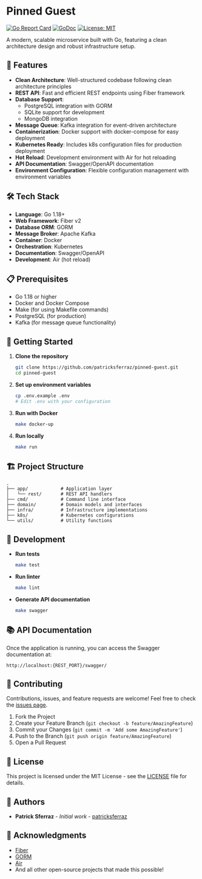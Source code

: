 # Pinned Guest

[![Go Report Card](https://goreportcard.com/badge/github.com/patricksferraz/pinned-guest)](https://goreportcard.com/report/github.com/patricksferraz/pinned-guest)
[![GoDoc](https://godoc.org/github.com/patricksferraz/pinned-guest?status.svg)](https://godoc.org/github.com/patricksferraz/pinned-guest)
[![License: MIT](https://img.shields.io/badge/License-MIT-yellow.svg)](https://opensource.org/licenses/MIT)

A modern, scalable microservice built with Go, featuring a clean architecture design and robust infrastructure setup.

## 🚀 Features

- **Clean Architecture**: Well-structured codebase following clean architecture principles
- **REST API**: Fast and efficient REST endpoints using Fiber framework
- **Database Support**:
  - PostgreSQL integration with GORM
  - SQLite support for development
  - MongoDB integration
- **Message Queue**: Kafka integration for event-driven architecture
- **Containerization**: Docker support with docker-compose for easy deployment
- **Kubernetes Ready**: Includes k8s configuration files for production deployment
- **Hot Reload**: Development environment with Air for hot reloading
- **API Documentation**: Swagger/OpenAPI documentation
- **Environment Configuration**: Flexible configuration management with environment variables

## 🛠️ Tech Stack

- **Language**: Go 1.18+
- **Web Framework**: Fiber v2
- **Database ORM**: GORM
- **Message Broker**: Apache Kafka
- **Container**: Docker
- **Orchestration**: Kubernetes
- **Documentation**: Swagger/OpenAPI
- **Development**: Air (hot reload)

## 📋 Prerequisites

- Go 1.18 or higher
- Docker and Docker Compose
- Make (for using Makefile commands)
- PostgreSQL (for production)
- Kafka (for message queue functionality)

## 🚀 Getting Started

1. **Clone the repository**
   ```bash
   git clone https://github.com/patricksferraz/pinned-guest.git
   cd pinned-guest
   ```

2. **Set up environment variables**
   ```bash
   cp .env.example .env
   # Edit .env with your configuration
   ```

3. **Run with Docker**
   ```bash
   make docker-up
   ```

4. **Run locally**
   ```bash
   make run
   ```

## 🏗️ Project Structure

```
.
├── app/            # Application layer
│   └── rest/       # REST API handlers
├── cmd/            # Command line interface
├── domain/         # Domain models and interfaces
├── infra/          # Infrastructure implementations
├── k8s/            # Kubernetes configurations
└── utils/          # Utility functions
```

## 🔧 Development

- **Run tests**
  ```bash
  make test
  ```

- **Run linter**
  ```bash
  make lint
  ```

- **Generate API documentation**
  ```bash
  make swagger
  ```

## 📚 API Documentation

Once the application is running, you can access the Swagger documentation at:
```
http://localhost:{REST_PORT}/swagger/
```

## 🤝 Contributing

Contributions, issues, and feature requests are welcome! Feel free to check the [issues page](https://github.com/patricksferraz/pinned-guest/issues).

1. Fork the Project
2. Create your Feature Branch (`git checkout -b feature/AmazingFeature`)
3. Commit your Changes (`git commit -m 'Add some AmazingFeature'`)
4. Push to the Branch (`git push origin feature/AmazingFeature`)
5. Open a Pull Request

## 📝 License

This project is licensed under the MIT License - see the [LICENSE](LICENSE) file for details.

## 👥 Authors

- **Patrick Sferraz** - *Initial work* - [patricksferraz](https://github.com/patricksferraz)

## 🙏 Acknowledgments

- [Fiber](https://github.com/gofiber/fiber)
- [GORM](https://github.com/go-gorm/gorm)
- [Air](https://github.com/cosmtrek/air)
- And all other open-source projects that made this possible!
